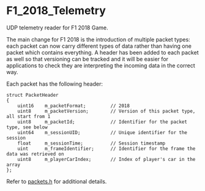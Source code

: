 # F1_2018_Telemetry
UDP telemetry reader for F1 2018 Game.


The main change for F1 2018 is the introduction of multiple packet types: each packet can now carry different types of data rather than having one packet which contains everything. A header has been added to each packet as well so that versioning can be tracked and it will be easier for applications to check they are interpreting the incoming data in the correct way.

Each packet has the following header:

```
struct PacketHeader
{
    uint16    m_packetFormat;         // 2018
    uint8     m_packetVersion;        // Version of this packet type, all start from 1
    uint8     m_packetId;             // Identifier for the packet type, see below
    uint64    m_sessionUID;           // Unique identifier for the session
    float     m_sessionTime;          // Session timestamp
    uint      m_frameIdentifier;      // Identifier for the frame the data was retrieved on
    uint8     m_playerCarIndex;       // Index of player's car in the array
};
```

Refer to [packets.h](src/packets.h) for additional details.
